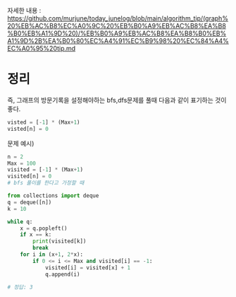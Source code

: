 자세한 내용 : https://github.com/murjune/today_junelog/blob/main/algorithm_tip/(graph%20%EB%AC%B8%EC%A0%9C%20%EB%B0%A9%EB%AC%B8%EA%B8%B0%EB%A1%9D%20)/%EB%B0%A9%EB%AC%B8%EA%B8%B0%EB%A1%9D%2B%EA%B0%80%EC%A4%91%EC%B9%98%20%EC%84%A4%EC%A0%95%20tip.md
# 정리

즉, 그래프의 방문기록을 설정해야하는 bfs,dfs문제를 풀때 다음과 같이 표기하는 것이 좋다.
```python
visted = [-1] * (Max+1)
visted[n] = 0
```
문제 예시)
``` python
n = 2
Max = 100
visited = [-1] * (Max+1)
visited[n] = 0
# bfs 풀이를 한다고 가정할 때

from collections import deque
q = deque([n])
k = 10

while q:
    x = q.popleft()
    if x == k:
        print(visited[k])
        break
    for i in (x+1, 2*x):
        if 0 <= i <= Max and visited[i] == -1:
            visited[i] = visited[x] + 1
            q.append(i)
            
# 정답: 3
```

